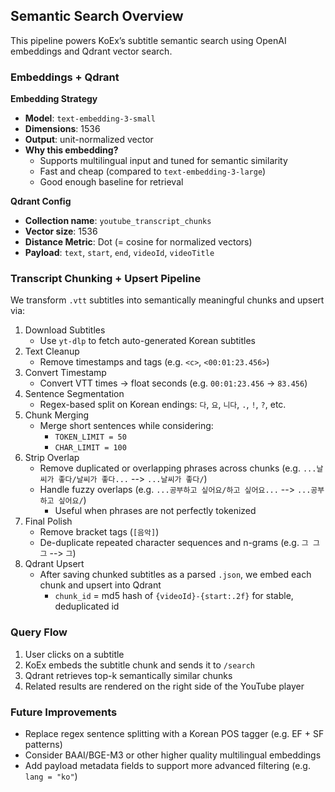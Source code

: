 ## Semantic Search Overview

This pipeline powers KoEx’s subtitle semantic search using OpenAI embeddings and Qdrant vector search.

### Embeddings + Qdrant

**Embedding Strategy**
- **Model**: `text-embedding-3-small`  
- **Dimensions**: 1536  
- **Output**: unit-normalized vector  
- **Why this embedding?**
  - Supports multilingual input and tuned for semantic similarity
  - Fast and cheap (compared to `text-embedding-3-large`)
  - Good enough baseline for retrieval

**Qdrant Config**
- **Collection name**: `youtube_transcript_chunks`
- **Vector size**: 1536
- **Distance Metric**: Dot (= cosine for normalized vectors)
- **Payload**: `text`, `start`, `end`, `videoId`, `videoTitle`

### Transcript Chunking + Upsert Pipeline

We transform `.vtt` subtitles into semantically meaningful chunks and upsert via:

1. Download Subtitles 
   - Use `yt-dlp` to fetch auto-generated Korean subtitles
2. Text Cleanup
   - Remove timestamps and tags (e.g. `<c>`, `<00:01:23.456>`)
3. Convert Timestamp
   - Convert VTT times → float seconds (e.g. `00:01:23.456` → `83.456`)
4. Sentence Segmentation
   - Regex-based split on Korean endings: `다`, `요`, `니다`, `.`, `!`, `?`, etc.
5. Chunk Merging
   - Merge short sentences while considering:
     - `TOKEN_LIMIT = 50`
     - `CHAR_LIMIT = 100`
6. Strip Overlap
    - Remove duplicated or overlapping phrases across chunks (e.g. `...날씨가 좋다/날씨가 좋다...` --> `...날씨가 좋다/`)
    - Handle fuzzy overlaps (e.g. `...공부하고 싶어요/하고 싶어요...` --> `...공부하고 싶어요/`)
      - Useful when phrases are not perfectly tokenized 
7. Final Polish
   - Remove bracket tags (`[음악]`)
   - De-duplicate repeated character sequences and n-grams (e.g. `그 그 그` --> `그`)
8. Qdrant Upsert
   - After saving chunked subtitles as a parsed `.json`, we embed each chunk and upsert into Qdrant
      - `chunk_id` = md5 hash of `{videoId}-{start:.2f}` for stable, deduplicated id

### Query Flow

1. User clicks on a subtitle
2. KoEx embeds the subtitle chunk and sends it to `/search`
3. Qdrant retrieves top-k semantically similar chunks
4. Related results are rendered on the right side of the YouTube player

### Future Improvements
- Replace regex sentence splitting with a Korean POS tagger (e.g. EF + SF patterns)
- Consider BAAI/BGE-M3 or other higher quality multilingual embeddings
- Add payload metadata fields to support more advanced filtering (e.g. `lang = "ko"`)